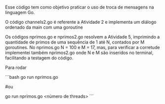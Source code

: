 Esse código tem como objetivo praticar o uso de troca de mensagens na linguagem Go.

O código channels2.go é referente a Atividade 2 e implementa um diálogo ordenado da main com uma goroutine

Os códigos nprimos.go e nprimos2.go resolvem a Atividade 5, imprimindo a quantidade de primos de uma sequência de 1 até N, contados por M goroutines. No nprimos.go N = 100 e M = 17, mas, para verificar a corretude implementei também nprimos2.go onde N e M são inseridos no terminal, facilitando a testagem do código.

Para rodar

´´´bash
go run nprimos.go

#ou

go run nprimos.go <range da lista> <número de threads>
´´´

